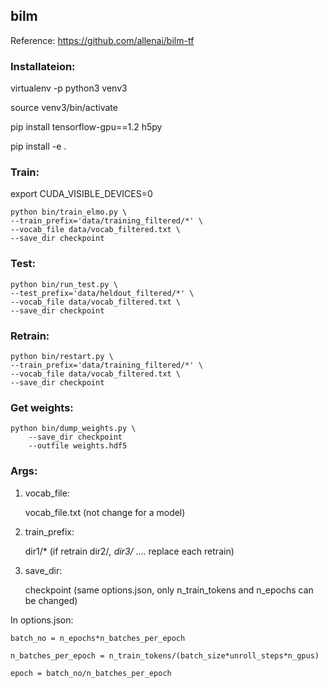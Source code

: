 ## bilm

Reference: https://github.com/allenai/bilm-tf

### Installateion:

virtualenv -p python3 venv3

source venv3/bin/activate

pip install tensorflow-gpu==1.2 h5py

pip install -e .

### Train:
export CUDA_VISIBLE_DEVICES=0

	python bin/train_elmo.py \
	--train_prefix='data/training_filtered/*' \
	--vocab_file data/vocab_filtered.txt \
	--save_dir checkpoint

### Test:

	python bin/run_test.py \
	--test_prefix='data/heldout_filtered/*' \
	--vocab_file data/vocab_filtered.txt \
	--save_dir checkpoint

### Retrain:

	python bin/restart.py \
	--train_prefix='data/training_filtered/*' \
	--vocab_file data/vocab_filtered.txt \
	--save_dir checkpoint

### Get weights:

	python bin/dump_weights.py \
	    --save_dir checkpoint
	    --outfile weights.hdf5

### Args:

1) vocab_file: 

	vocab_file.txt (not change for a model)

2) train_prefix: 

	dir1/* (if retrain dir2/*, dir3/* .... replace each retrain)

3) save_dir:

	checkpoint (same options.json, only n_train_tokens and n_epochs can be changed)

In options.json:

	batch_no = n_epochs*n_batches_per_epoch 

	n_batches_per_epoch = n_train_tokens/(batch_size*unroll_steps*n_gpus)

	epoch = batch_no/n_batches_per_epoch








